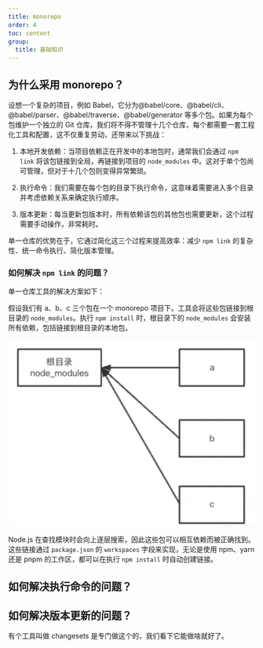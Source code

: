 ```yaml
---
title: monorepo
order: 4
toc: content
group:
  title: 基础知识
---
```


## 为什么采用 monorepo？

设想一个复杂的项目，例如 Babel，它分为@babel/core、@babel/cli、@babel/parser、@babel/traverse、@babel/generator 等多个包。如果为每个包维护一个独立的 Git 仓库，我们将不得不管理十几个仓库，每个都需要一套工程化工具和配置，这不仅重复劳动，还带来以下挑战：

1. 本地开发依赖：当项目依赖正在开发中的本地包时，通常我们会通过 `npm link` 将该包链接到全局，再链接到项目的 `node_modules` 中。这对于单个包尚可管理，但对于十几个包则变得异常繁琐。

2. 执行命令：我们需要在每个包的目录下执行命令，这意味着需要进入多个目录并考虑依赖关系来确定执行顺序。

3. 版本更新：每当更新包版本时，所有依赖该包的其他包也需要更新，这个过程需要手动操作，非常耗时。

单一仓库的优势在于，它通过简化这三个过程来提高效率：减少 `npm link` 的复杂性、统一命令执行、简化版本管理。

### 如何解决 `npm link` 的问题？

单一仓库工具的解决方案如下：

假设我们有 a、b、c 三个包在一个 monorepo 项目下。工具会将这些包链接到根目录的 `node_modules`。执行 `npm install` 时，根目录下的 `node_modules` 会安装所有依赖，包括链接到根目录的本地包。

![Monorepo linking](https://raw.githubusercontent.com/chuenwei0129/my-picgo-repo/master/me/20240425230651.png)

Node.js 在查找模块时会向上逐层搜索，因此这些包可以相互依赖而被正确找到。这些链接通过 `package.json` 的 `workspaces` 字段来实现，无论是使用 npm、yarn 还是 pnpm 的工作区，都可以在执行 `npm install` 时自动创建链接。

## 如何解决执行命令的问题？

## 如何解决版本更新的问题？

有个工具叫做 changesets 是专门做这个的，我们看下它能做啥就好了。

